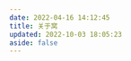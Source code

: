 ```yaml
---
date: 2022-04-16 14:12:45
title: 关于窝
updated: 2022-10-03 18:05:23
aside: false
---
```



<!DOCTYPE html>
<html lang="zh-CN" data-theme="light">

<head>
    <link rel="stylesheet" href="https://fastly.jsdelivr.net/gh/xlenco/JS-X@main/about/index.css">
    <script>


xlenco
/
azy-about
Public
forked from website-pages/xlenco
Code
Pull requests
Actions
Projects
Wiki
Security
Insights
Settings
azy-about/text.html
@xlenco
xlenco Update text.html
 1 contributor
1425 lines (1358 sloc)  109 KB
<!DOCTYPE html>
<html lang="zh-CN" data-theme="light">

<head>
    <link rel="stylesheet" href="css/index.css"> -->
 
    <link rel="stylesheet" href="https://fonts.googleapis.com/css?family=Titillium+Web&amp;display=swap" media="print" onload="this.media=&quot;all&quot;">
    <script>
        const GLOBAL_CONFIG = {
            root: '/',
            algolia: undefined,
            localSearch: {
                "path": "/search.xml",
                "preload": true,
                "languages": {
                    "hits_empty": "找不到您查询的内容：${query}"
                }
            },
            translate: {
                "defaultEncoding": 2,
                "translateDelay": 0,
                "msgToTraditionalChinese": "繁",
                "msgToSimplifiedChinese": "简"
            },
            noticeOutdate: {
                "limitDay": 365,
                "position": "top",
                "messagePrev": "It has been",
                "messageNext": "days since the last update, the content of the article may be outdated."
            },
            highlight: {
                "plugin": "highlighjs",
                "highlightCopy": true,
                "highlightLang": true,
                "highlightHeightLimit": 230
            },
            copy: {
                success: '复制成功',
                error: '复制错误',
                noSupport: '浏览器不支持'
            },
            relativeDate: {
                homepage: false,
                post: false
            },
            runtime: '天',
            date_suffix: {
                just: '刚刚',
                min: '分钟前',
                hour: '小时前',
                day: '天前',
                month: '个月前'
            },
            copyright: undefined,
            lightbox: 'fancybox',
            Snackbar: {
                "chs_to_cht": "你已切换为繁体",
                "cht_to_chs": "你已切换为简体",
                "day_to_night": "你已切换为深色模式",
                "night_to_day": "你已切换为浅色模式",
                "bgLight": "#425aef",
                "bgDark": "#1f1f1f",
                "position": "top-center"
            },
            source: {
                justifiedGallery: {
                    js: 'https://npm.elemecdn.com/flickr-justified-gallery@latest/dist/fjGallery.min.js',
                    css: 'https://npm.elemecdn.com/flickr-justified-gallery@latest/dist/fjGallery.css'
                }
            },
            isPhotoFigcaption: false,
            islazyload: true,
            isAnchor: false
        }

        <style>
            #nav {
                opacity: 1
            }

            .justified-gallery img {
                opacity: 1
            }

            #post-meta time,
            #recent-posts time {
                display: inline !important
            }
        </style>
    </noscript>
    <script>
        (win => {
            win.saveToLocal = {
                set: function setWithExpiry(key, value, ttl) {
                    if (ttl === 0) return
                    const now = new Date()
                    const expiryDay = ttl * 86400000
                    const item = {
                        value: value,
                        expiry: now.getTime() + expiryDay,
                    }
                    localStorage.setItem(key, JSON.stringify(item))
                },

                get: function getWithExpiry(key) {
                    const itemStr = localStorage.getItem(key)

                    if (!itemStr) {
                        return undefined
                    }
                    const item = JSON.parse(itemStr)
                    const now = new Date()

                    if (now.getTime() > item.expiry) {
                        localStorage.removeItem(key)
                        return undefined
                    }
                    return item.value
                }
            }

            win.getScript = url => new Promise((resolve, reject) => {
                const script = document.createElement('script')
                script.src = url
                script.async = true
                script.onerror = reject
                script.onload = script.onreadystatechange = function() {
                    const loadState = this.readyState
                    if (loadState && loadState !== 'loaded' && loadState !== 'complete') return
                    script.onload = script.onreadystatechange = null
                    resolve()
                }
                document.head.appendChild(script)
            })

            win.activateDarkMode = function() {
                document.documentElement.setAttribute('data-theme', 'dark')
                if (document.querySelector('meta[name="theme-color"]') !== null) {
                    document.querySelector('meta[name="theme-color"]').setAttribute('content', '#0d0d0d')
                }
            }
            win.activateLightMode = function() {
                document.documentElement.setAttribute('data-theme', 'light')
                if (document.querySelector('meta[name="theme-color"]') !== null) {
                    document.querySelector('meta[name="theme-color"]').setAttribute('content', '#ffffff')
                }
            }
            const t = saveToLocal.get('theme')

            if (t === 'dark') activateDarkMode()
            else if (t === 'light') activateLightMode()

            const asideStatus = saveToLocal.get('aside-status')
            if (asideStatus !== undefined) {
                if (asideStatus === 'hide') {
                    document.documentElement.classList.add('hide-aside')
                } else {
                    document.documentElement.classList.remove('hide-aside')
                }
            }

            const detectApple = () => {
                if (/iPad|iPhone|iPod|Macintosh/.test(navigator.userAgent)) {
                    document.documentElement.classList.add('apple')
                }
            }
            detectApple()
        })(window)
    </script>
    <meta name="mobile-web-app-capable" content="yes">
    <meta name="apple-touch-fullscreen" content="yes">
    <meta name="apple-mobile-web-app-title" content="安知鱼">
    <meta name="application-name" content="安知鱼">
    <meta name="apple-mobile-web-app-capable" content="yes">
    <meta name="apple-mobile-web-app-status-bar-style" content="default">
    <link rel="bookmark" href="https://npm.elemecdn.com/anzhiyu-blog@2.0.8/img/siteicon/apple-touch-icon.png">
    <link rel="apple-touch-icon-precomposed" sizes="180x180" href="img/apple-touch-icon.png">
    <link rel="apple-touch-icon" sizes="192x192" href="img/apple-touch-icon.png">
    <link rel="apple-touch-icon" sizes="512x512" href="img/apple-touch-icon.png">
    <link rel="apple-touch-startup-image" media="screen and (device-width:320px) and (device-height:568px) and (-webkit-device-pixel-ratio:2) and (orientation:landscape)" href="/img/siteicon/splashIcons/icon_1136x640.png">
    <link rel="apple-touch-startup-image" media="screen and (device-width:320px) and (device-height:568px) and (-webkit-device-pixel-ratio:2) and (orientation:portrait)" href="/img/siteicon/splashIcons/icon_640x1136.png">
    <link rel="apple-touch-startup-image" media="screen and (device-width:414px) and (device-height:896px) and (-webkit-device-pixel-ratio:3) and (orientation:landscape)" href="/img/siteicon/splashIcons/icon_2688x1242.png">
    <link rel="apple-touch-startup-image" media="screen and (device-width:414px) and (device-height:896px) and (-webkit-device-pixel-ratio:2) and (orientation:landscape)" href="/img/siteicon/splashIcons/icon_1792x828.png">
    <link rel="apple-touch-startup-image" media="screen and (device-width:375px) and (device-height:812px) and (-webkit-device-pixel-ratio:3) and (orientation:portrait)" href="/img/siteicon/splashIcons/icon_1125x2436.png">
    <link rel="apple-touch-startup-image" media="screen and (device-width:414px) and (device-height:896px) and (-webkit-device-pixel-ratio:2) and (orientation:portrait)" href="/img/siteicon/splashIcons/icon_828x1792.png">
    <link rel="apple-touch-startup-image" media="screen and (device-width:375px) and (device-height:812px) and (-webkit-device-pixel-ratio:3) and (orientation:landscape)" href="/img/siteicon/splashIcons/icon_2436x1125.png">
    <link rel="apple-touch-startup-image" media="screen and (device-width:414px) and (device-height:736px) and (-webkit-device-pixel-ratio:3) and (orientation:portrait)" href="/img/siteicon/splashIcons/icon_1242x2208.png">
    <link rel="apple-touch-startup-image" media="screen and (device-width:414px) and (device-height:736px) and (-webkit-device-pixel-ratio:3) and (orientation:landscape)" href="/img/siteicon/splashIcons/icon_2208x1242.png">
    <link rel="apple-touch-startup-image" media="screen and (device-width:375px) and (device-height:667px) and (-webkit-device-pixel-ratio:2) and (orientation:landscape)" href="/img/siteicon/splashIcons/icon_1334x750.png">
    <link rel="apple-touch-startup-image" media="screen and (device-width:375px) and (device-height:667px) and (-webkit-device-pixel-ratio:2) and (orientation:portrait)" href="/img/siteicon/splashIcons/icon_750x1334.png">
    <link rel="apple-touch-startup-image" media="screen and (device-width:1024px) and (device-height:1366px) and (-webkit-device-pixel-ratio:2) and (orientation:landscape)" href="/img/siteicon/splashIcons/icon_2732x2048.png">
    <link rel="apple-touch-startup-image" media="screen and (device-width:1024px) and (device-height:1366px) and (-webkit-device-pixel-ratio:2) and (orientation:portrait)" href="/img/siteicon/splashIcons/icon_2048x2732.png">
    <link rel="apple-touch-startup-image" media="screen and (device-width:834px) and (device-height:1194px) and (-webkit-device-pixel-ratio:2) and (orientation:landscape)" href="/img/siteicon/splashIcons/icon_2388x1668.png">
    <link rel="apple-touch-startup-image" media="screen and (device-width:834px) and (device-height:1194px) and (-webkit-device-pixel-ratio:2) and (orientation:portrait)" href="/img/siteicon/splashIcons/icon_1668x2388.png">
    <link rel="apple-touch-startup-image" media="screen and (device-width:834px) and (device-height:1112px) and (-webkit-device-pixel-ratio:2) and (orientation:landscape)" href="/img/siteicon/splashIcons/icon_2224x1668.png">
    <link rel="apple-touch-startup-image" media="screen and (device-width:414px) and (device-height:896px) and (-webkit-device-pixel-ratio:3) and (orientation:portrait)" href="/img/siteicon/splashIcons/icon_1242x2688.png">
    <link rel="apple-touch-startup-image" media="screen and (device-width:834px) and (device-height:1112px) and (-webkit-device-pixel-ratio:2) and (orientation:portrait)" href="/img/siteicon/splashIcons/icon_1668x2224.png">
    <link rel="apple-touch-startup-image" media="screen and (device-width:768px) and (device-height:1024px) and (-webkit-device-pixel-ratio:2) and (orientation:portrait)" href="/img/siteicon/splashIcons/icon_1536x2048.png">
    <link rel="apple-touch-startup-image" media="screen and (device-width:768px) and (device-height:1024px) and (-webkit-device-pixel-ratio:2) and (orientation:landscape)" href="/img/siteicon/splashIcons/icon_2048x1536.png">
    <style id="barragesColor"></style>
    <style>
        #recent-posts {
            margin-top: -1rem;
            align-content: flex-start;
            display: flex;
            flex-wrap: wrap;
            justify-content: space-between
        }

        #recent-posts&gt;

        .recent-post-item {
            margin-top: 1rem;
            display: inline-block;
            height: auto;
            width: 49%
        }

        #recent-posts&gt;

        .recent-post-item .post_cover {
            width: 100%;
            height: 200px
        }

        #recent-posts&gt;

        .recent-post-item .post_cover img.post_bg {
            width: 100%;
            height: 100%
        }

        #recent-posts&gt;
        .recent-post-item&gt;
        .recent-post-info&gt;

        .content {
            display: none
        }

        #recent-posts&gt;

        .recent-post-item {
            -webkit-flex-direction: column;
            -ms-flex-direction: column;
            flex-direction: column
        }

        #recent-posts&gt;

        .recent-post-item .left_radius {
            border-radius: 8px 8px 0 0
        }

        #recent-posts&gt;

        .recent-post-item .right_radius {
            border-radius: 8px 8px 0 0
        }

        .recent-post-item {
            height: auto !important
        }

        .recent-post-info {
            padding: 0 40px;
            margin-top: 1em;
            width: 100% !important
        }

        #recent-posts&gt;
        .recent-post-item&gt;
        .recent-post-info&gt;

        .article-title {
            -webkit-line-clamp: 1;
            margin-top: .3rem;
            margin-bottom: .3rem;
            color: var(--text-highlight-color);
            font-size: 1.2em;
            line-height: 1.4
        }

        #recent-posts&gt;
        .recent-post-item&gt;
        .recent-post-info&gt;

        .article-meta-wrap {
            margin-bottom: 1rem
        }

        @media screen and (max-width:768px) {
            #recent-posts&gt;

            .recent-post-item {
                width: 100%
            }
        }

        #recent-posts&gt;
        .recent-post-item&gt;
        .recent-post-info&gt;
        .article-meta-wrap&gt;

        .tags:before {
            content: &quot;
            \A&quot;
            ;
            white-space: pre
        }

        #recent-posts&gt;
        .recent-post-item&gt;
        .recent-post-info&gt;
        .article-meta-wrap&gt;
        .tags&gt;

        .article-meta__separator {
            display: none
        }
    </style>
   <!--   <link rel="stylesheet" href="css/clock.min.css"> --> 
   <!--   <link rel="stylesheet" href="css/runtime.css" media="print" onload="this.media=&quot;all&quot;"> -->
   <!--   <link rel="stylesheet" href="css/swiper.min.css" media="print" onload="this.media=&quot;all&quot;"> -->
   <!--  <link rel="stylesheet" href="css/swiperstyle.css" media="print" onload="this.media=&quot;all&quot;"> -->
   <!--  <link rel="stylesheet" href="css/categoryGroup.css" media="print" onload="this.media=&quot;all&quot;"> -->
   <!--  <link rel="stylesheet" href="css/animate.min.css" media="print" onload="this.media=&quot;screen&quot;"> -->
   <!--  <link rel="stylesheet" href="css/gitcalendar.css" media="print" onload="this.media=&quot;all&quot;"> -->
   <!--   <link rel="stylesheet" href="css/font-awesome-animation.min.css" media="defer" onload="this.media=&quot;all&quot;"> -->
   <!--   <link rel="stylesheet" href="css/tag_plugins.css" media="defer" onload="this.media=&quot;all&quot;"> -->
   <!--  <script src="js/carousel-touch.js"></script> -->
   <!--  <meta name="generator" content="Hexo 6.2.0"><!-- <link rel="alternate" href="/atom.xml" title="安知鱼" type="application/atom+xml"> -->
</head>

<body>
    <div id="loading-box" onclick="document.getElementById(&quot;loading-box&quot;).classList.add(&quot;loaded&quot;)">
        <div class="loading-bg">
            <div class="loading-img"></div>
            <div class="loading-image-dot"></div>
        </div>
    </div>
    <div class="special-page-background" id="web_bg"></div>
    <div id="sidebar">
        <div id="menu-mask"></div>
        <div id="sidebar-menus">
            <div class="avatar-img is-center"><img src="data:image/gif;base64,R0lGODlhAQABAIAAAAAAAP///yH5BAEAAAAALAAAAAABAAEAAAIBRAA7" data-lazy-src="https://image.anzhiy.cn/adminuploads/1/2022/09/15/63232b7d91d22.jpg" onerror="onerror=null,src=&quot;/img/friend_404.gif&quot;" alt="avatar"></div>
            <div class="sidebar-site-data site-data is-center"><a href="/archives/">
                    <div class="headline">文章</div>
                    <div class="length-num">34</div>
                </a><a href="/tags/">
                    <div class="headline">标签</div>
                    <div class="length-num">13</div>
                </a><a href="/categories/">
                    <div class="headline">分类</div>
                    <div class="length-num">3</div>
                </a></div>
            <hr>
            <div class="menus_items">
                <div class="menus_item"><a class="site-page faa-parent animated-hover" href="javascript:void(0);"><span>文章</span><i class="fas fa-chevron-down expand"></i></a>
                    <ul class="menus_item_child" style="left:-127px">
                        <li><a class="site-page child faa-parent animated-hover" href="/archives/"><i class="fa-fw fas fa-archive faa-tada"></i> <span>隧道</span></a></li>
                        <li><a class="site-page child faa-parent animated-hover" href="/categories/"><i class="fa-fw fas fa-shapes faa-tada"></i> <span>分类</span></a></li>
                        <li><a class="site-page child faa-parent animated-hover" href="/tags/"><i class="fa-fw fas fa-tags faa-tada"></i> <span>标签</span></a></li>
                        <li><a class="site-page child faa-parent animated-hover" href="/essay/"><i class="fa-fw fas fa-lightbulb-on faa-tada"></i> <span>随想</span></a></li>
                    </ul>
                </div>
                <div class="menus_item"><a class="site-page faa-parent animated-hover" href="javascript:void(0);"><span>友链</span><i class="fas fa-chevron-down expand"></i></a>
                    <ul class="menus_item_child" style="left:-79px">
                        <li><a class="site-page child faa-parent animated-hover" href="/link/"><i class="fa-fw fas fa-link faa-tada"></i> <span>友人帐</span></a></li>
                        <li><a class="site-page child faa-parent animated-hover" href="/fcircle/"><i class="fa-fw fab fa-artstation faa-tada"></i> <span>朋友圈</span></a></li>
                        <li><a class="site-page child faa-parent animated-hover" href="/comments/"><i class="fa-fw fas fa-envelope faa-tada"></i> <span>留言板</span></a></li>
                    </ul>
                </div>
                <div class="menus_item"><a class="site-page faa-parent animated-hover" href="javascript:void(0);"><span>我的</span><i class="fas fa-chevron-down expand"></i></a>
                    <ul class="menus_item_child" style="left:-31px">
                        <li><a class="site-page child faa-parent animated-hover" href="/music/"><i class="fa-fw fas fa-music faa-tada"></i> <span>音乐馆</span></a></li>
                        <li><a class="site-page child faa-parent animated-hover" href="/bangumis/"><svg class="icon faa-tada" aria-hidden="true">
                                    <use xlink:href="https://anzhiy.cn/about/#icon-bilibili1"></use>
                                </svg> <span>追番页</span></a></li>
                    </ul>
                </div>
                <div class="menus_item"><a class="site-page faa-parent animated-hover" href="javascript:void(0);"><span>关于</span><i class="fas fa-chevron-down expand"></i></a>
                    <ul class="menus_item_child" style="left:-79px">
                        <li><a class="site-page child faa-parent animated-hover" href="/about/"><svg class="icon faa-tada" aria-hidden="true">
                                    <use xlink:href="https://anzhiy.cn/about/#icon-zhifeiji"></use>
                                </svg> <span>关于本人</span></a></li>
                        <li><a class="site-page child faa-parent animated-hover" href="/speak/"><i class="fa-fw fas fa-comment-dots faa-tada"></i> <span>闲言碎语</span></a></li>
                        <li><a class="site-page child faa-parent animated-hover" href="javascript:toRandomPost()"><i class="fa-fw fas fa-shoe-prints faa-tada"></i> <span>随便逛逛</span></a></li>
                    </ul>
                </div>
            </div>
        </div>
    </div>
    <div class="page" id="body-wrap">
        <header class="not-top-img" id="page-header">
            <nav id="nav"><span id="blog_name">
                    <div class="back-home-button" tabindex="-1"><i class="back-home-button-icon fas fa-grip-vertical"></i>
                        <div class="back-menu-list-groups">
                            <div class="back-menu-list-group">
                                <div class="back-menu-list-title">网页</div>
                                <div class="back-menu-list"><a class="back-menu-item" href="/" title="前往博客主页" target="_blank" one-link-mark="yes"><img class="back-menu-item-icon" src="data:image/gif;base64,R0lGODlhAQABAIAAAAAAAP///yH5BAEAAAAALAAAAAABAAEAAAIBRAA7" data-lazy-src="https://image.anzhiy.cn/adminuploads/1/2022/09/05/6315ec9737ac4.png"><span class="back-menu-item-text">博客</span></a><a class="back-menu-item" href="https://www.cloud.anzhiy.cn/" rel="external nofollow" title="前往云盘主页" target="_blank" one-link-mark="yes"><img class="back-menu-item-icon" src="data:image/gif;base64,R0lGODlhAQABAIAAAAAAAP///yH5BAEAAAAALAAAAAABAAEAAAIBRAA7" data-lazy-src="https://image.anzhiy.cn/adminuploads/1/2022/09/15/63232b7d91d22.jpg"><span class="back-menu-item-text">云盘主页</span></a><a class="back-menu-item" href="https://cloud.anzhiy.cn/" rel="external nofollow" title="前往安知鱼云盘" target="_blank" one-link-mark="yes"><img class="back-menu-item-icon" src="data:image/gif;base64,R0lGODlhAQABAIAAAAAAAP///yH5BAEAAAAALAAAAAABAAEAAAIBRAA7" data-lazy-src="https://image.anzhiy.cn/adminuploads/1/2022/04/27/6268e7d9de532.png"><span class="back-menu-item-text">安知鱼云盘</span></a></div>
                            </div>
                            <div class="back-menu-list-group">
                                <div class="back-menu-list-title">项目</div>
                                <div class="back-menu-list"><a class="back-menu-item" href="http://blgou.net/#/main/home" title="查看德信官网" target="_blank" rel="noopener nofollow" one-link-mark="yes"><img class="back-menu-item-icon" src="data:image/gif;base64,R0lGODlhAQABAIAAAAAAAP///yH5BAEAAAAALAAAAAABAAEAAAIBRAA7" data-lazy-src="https://image.anzhiy.cn/adminuploads/1/2022/09/15/6322cd942dbd9.png"><span class="back-menu-item-text">德信官网</span></a></div>
                            </div>
                        </div>
                    </div><a id="site-name" href="/">安知鱼</a>
                </span>
                <div class="mask-name-container">
                    <center id="name-container"><a id="page-name" href="javascript:rmf.scrollToTop()">PAGE_NAME</a></center>
                </div>
                <div id="menus">
                    <div class="nav-button only-home" id="travellings_button" style="display:flex"><a class="site-page" onclick="totraveling()" title="随机前往一个开往项目网站" href="javascript:void(0);" rel="external nofollow" data-pjax-state="external"><i class="fa-solid fa-train-subway" style="font-size:1.2rem"></i></a></div>
                    <div class="nav-button" id="randomPost_button"><a class="site-page" onclick="toRandomPost()" title="随机前往一个文章" data-pjax-state="data-pjax-state" one-link-mark="yes"><i class="fa-solid fa-dice" style="font-size:1.2rem"></i></a></div>
                    <div class="nav-button" id="search-button"><a class="site-page social-icon search"><i class="fas fa-search fa-fw"></i> <span>搜索</span></a></div>
                    <div class="nav-button" id="darkmode_navswitch"><a class="darkmode_switchbutton" type="button" title="浅色和深色模式转换" onclick="rmf.switchDarkMode()"><i class="fas fa-adjust"></i></a></div>
                    <div class="nav-button" id="nav-totop"><a class="totopbtn"><i class="fas fa-arrow-up"></i><span id="percent" onclick="btf.scrollToDest(0,500)">0</span></a></div>
                    <div class="menus_items">
                        <div class="menus_item"><a class="site-page faa-parent animated-hover" href="javascript:void(0);"><span>文章</span><i class="fas fa-chevron-down expand"></i></a>
                            <ul class="menus_item_child" style="left:-127px">
                                <li><a class="site-page child faa-parent animated-hover" href="/archives/"><i class="fa-fw fas fa-archive faa-tada"></i> <span>隧道</span></a></li>
                                <li><a class="site-page child faa-parent animated-hover" href="/categories/"><i class="fa-fw fas fa-shapes faa-tada"></i> <span>分类</span></a></li>
                                <li><a class="site-page child faa-parent animated-hover" href="/tags/"><i class="fa-fw fas fa-tags faa-tada"></i> <span>标签</span></a></li>
                                <li><a class="site-page child faa-parent animated-hover" href="/essay/"><i class="fa-fw fas fa-lightbulb-on faa-tada"></i> <span>随想</span></a></li>
                            </ul>
                        </div>
                        <div class="menus_item"><a class="site-page faa-parent animated-hover" href="javascript:void(0);"><span>友链</span><i class="fas fa-chevron-down expand"></i></a>
                            <ul class="menus_item_child" style="left:-79px">
                                <li><a class="site-page child faa-parent animated-hover" href="/link/"><i class="fa-fw fas fa-link faa-tada"></i> <span>友人帐</span></a></li>
                                <li><a class="site-page child faa-parent animated-hover" href="/fcircle/"><i class="fa-fw fab fa-artstation faa-tada"></i> <span>朋友圈</span></a></li>
                                <li><a class="site-page child faa-parent animated-hover" href="/comments/"><i class="fa-fw fas fa-envelope faa-tada"></i> <span>留言板</span></a></li>
                            </ul>
                        </div>
                        <div class="menus_item"><a class="site-page faa-parent animated-hover" href="javascript:void(0);"><span>我的</span><i class="fas fa-chevron-down expand"></i></a>
                            <ul class="menus_item_child" style="left:-31px">
                                <li><a class="site-page child faa-parent animated-hover" href="/music/"><i class="fa-fw fas fa-music faa-tada"></i> <span>音乐馆</span></a></li>
                                <li><a class="site-page child faa-parent animated-hover" href="/bangumis/"><svg class="icon faa-tada" aria-hidden="true">
                                            <use xlink:href="https://anzhiy.cn/about/#icon-bilibili1"></use>
                                        </svg> <span>追番页</span></a></li>
                            </ul>
                        </div>
                        <div class="menus_item"><a class="site-page faa-parent animated-hover" href="javascript:void(0);"><span>关于</span><i class="fas fa-chevron-down expand"></i></a>
                            <ul class="menus_item_child" style="left:-79px">
                                <li><a class="site-page child faa-parent animated-hover" href="/about/"><svg class="icon faa-tada" aria-hidden="true">
                                            <use xlink:href="https://anzhiy.cn/about/#icon-zhifeiji"></use>
                                        </svg> <span>关于本人</span></a></li>
                                <li><a class="site-page child faa-parent animated-hover" href="/speak/"><i class="fa-fw fas fa-comment-dots faa-tada"></i> <span>闲言碎语</span></a></li>
                                <li><a class="site-page child faa-parent animated-hover" href="javascript:toRandomPost()"><i class="fa-fw fas fa-shoe-prints faa-tada"></i> <span>随便逛逛</span></a></li>
                            </ul>
                        </div>
                    </div>
                    <div id="toggle-menu"><a class="site-page"><i class="fas fa-bars fa-fw"></i></a></div>
                </div>
            </nav>
        </header>
        <div id="home_top"></div>
        <main class="layout hide-aside" id="content-inner">
            <div class="about-page" id="page">
                <h1 class="page-title">关于</h1>
                <div id="article-container">
                    <div id="about-page">
                        <div class="author-box">
                            <div class="author-img"><img src="data:image/gif;base64,R0lGODlhAQABAIAAAAAAAP///yH5BAEAAAAALAAAAAABAAEAAAIBRAA7" data-lazy-src="https://image.anzhiy.cn/adminuploads/1/2022/09/15/63232b7d91d22.jpg" class="no-lightbox"></div>
                            <div class="image-dot"></div>
                        </div>
                        <p class="p center logo large">关于我</p>
                        <p class="p center small">生活明朗，万物可爱✨</p>
                        <div class="author-content">
                            <div class="author-content-item myInfoAndSayHello">
                                <div class="title1">你好，很高兴认识你👋</div>
                                <div class="title2">我叫 <span class="inline-word">陈志伟</span></div>
                                <div class="title1">是一名 前端工程师、学生、独立开发者、 <span class="inline-word">博主</span></div>
                            </div>
                            <div class="aboutsiteTips author-content-item">
                                <div class="author-content-item-tips">追求</div>
                                <h2>源于<br>热爱而去 <span class="inline-word">感受</span>
                                    <div class="mask"><span class="first-tips">学习</span> <span>生活</span> <span data-up="">程序</span> <span data-show="">体验</span></div>
                                </h2>
                            </div>
                        </div>
                        <div id="gitcalendar" style="margin-top:1rem"></div>
                        <div class="author-content">
                            <div class="author-content-item skills">
                                <div class="card-content">
                                    <div class="author-content-item-tips">技能</div><span class="author-content-item-title">开启创造力</span>
                                    <div class="skills-style-group">
                                        <div class="tags-group-all">
                                            <div class="tags-group-wrapper">
                                                <div class="tags-group-icon-pair">
                                                    <div class="tags-group-icon" style="background:#b8f0ae"><img class="no-lightbox" title="Vue" src="data:image/gif;base64,R0lGODlhAQABAIAAAAAAAP///yH5BAEAAAAALAAAAAABAAEAAAIBRAA7" data-lazy-src="https://image.anzhiy.cn/adminuploads/1/2022/09/25/633001374747b.png"></div>
                                                    <div class="tags-group-icon" style="background:#222"><img class="no-lightbox" title="React" src="data:image/gif;base64,R0lGODlhAQABAIAAAAAAAP///yH5BAEAAAAALAAAAAABAAEAAAIBRAA7" data-lazy-src="data:image/svg+xml;base64,PHN2ZyB4bWxucz0iaHR0cDovL3d3dy53My5vcmcvMjAwMC9zdmciIHZpZXdCb3g9Ii0xMS41IC0xMC4yMzE3NCAyMyAyMC40NjM0OCI+CiAgPHRpdGxlPlJlYWN0IExvZ288L3RpdGxlPgogIDxjaXJjbGUgY3g9IjAiIGN5PSIwIiByPSIyLjA1IiBmaWxsPSIjNjFkYWZiIi8+CiAgPGcgc3Ryb2tlPSIjNjFkYWZiIiBzdHJva2Utd2lkdGg9IjEiIGZpbGw9Im5vbmUiPgogICAgPGVsbGlwc2Ugcng9IjExIiByeT0iNC4yIi8+CiAgICA8ZWxsaXBzZSByeD0iMTEiIHJ5PSI0LjIiIHRyYW5zZm9ybT0icm90YXRlKDYwKSIvPgogICAgPGVsbGlwc2Ugcng9IjExIiByeT0iNC4yIiB0cmFuc2Zvcm09InJvdGF0ZSgxMjApIi8+CiAgPC9nPgo8L3N2Zz4K"></div>
                                                </div>
                                                <div class="tags-group-icon-pair">
                                                    <div class="tags-group-icon" style="background:#57b6e6"><img class="no-lightbox" title="Docker" src="data:image/gif;base64,R0lGODlhAQABAIAAAAAAAP///yH5BAEAAAAALAAAAAABAAEAAAIBRAA7" data-lazy-src="https://image.anzhiy.cn/adminuploads/1/2022/09/25/63300647df7fa.png"></div>
                                                    <div class="tags-group-icon" style="background:#4082c3"><img class="no-lightbox" title="Photoshop" src="data:image/gif;base64,R0lGODlhAQABAIAAAAAAAP///yH5BAEAAAAALAAAAAABAAEAAAIBRAA7" data-lazy-src="https://image.anzhiy.cn/adminuploads/1/2022/09/25/63300647e1f10.png"></div>
                                                </div>
                                                <div class="tags-group-icon-pair">
                                                    <div class="tags-group-icon" style="background:#333"><img class="no-lightbox" title="Node" src="data:image/gif;base64,R0lGODlhAQABAIAAAAAAAP///yH5BAEAAAAALAAAAAABAAEAAAIBRAA7" data-lazy-src="/img/svg/node-logo.svg"></div>
                                                    <div class="tags-group-icon" style="background:#2e3a41"><img class="no-lightbox" title="webpack" src="data:image/gif;base64,R0lGODlhAQABAIAAAAAAAP///yH5BAEAAAAALAAAAAABAAEAAAIBRAA7" data-lazy-src="https://image.anzhiy.cn/adminuploads/1/2022/09/26/6330ff27e5c9b.png"></div>
                                                </div>
                                                <div class="tags-group-icon-pair">
                                                    <div class="tags-group-icon" style="background:#fff"><img class="no-lightbox" title="pinia" src="data:image/gif;base64,R0lGODlhAQABAIAAAAAAAP///yH5BAEAAAAALAAAAAABAAEAAAIBRAA7" data-lazy-src="https://npm.elemecdn.com/anzhiyu-blog@2.0.8/img/svg/pinia-logo.svg"></div>
                                                    <div class="tags-group-icon" style="background:#fff"><img class="no-lightbox" title="Python" src="data:image/gif;base64,R0lGODlhAQABAIAAAAAAAP///yH5BAEAAAAALAAAAAABAAEAAAIBRAA7" data-lazy-src="https://image.anzhiy.cn/adminuploads/1/2022/09/25/63300647dea51.png"></div>
                                                </div>
                                                <div class="tags-group-icon-pair">
                                                    <div class="tags-group-icon" style="background:#937df7"><img class="no-lightbox" title="Vite" src="data:image/gif;base64,R0lGODlhAQABAIAAAAAAAP///yH5BAEAAAAALAAAAAABAAEAAAIBRAA7" data-lazy-src="https://npm.elemecdn.com/anzhiyu-blog@2.0.8/img/svg/vite-logo.svg"></div>
                                                    <div class="tags-group-icon" style="background:#4499e4"><img class="no-lightbox" title="flutter" src="data:image/gif;base64,R0lGODlhAQABAIAAAAAAAP///yH5BAEAAAAALAAAAAABAAEAAAIBRAA7" data-lazy-src="https://image.anzhiy.cn/adminuploads/1/2022/09/25/633004063ff15.png"></div>
                                                </div>
                                                <div class="tags-group-icon-pair">
                                                    <div class="tags-group-icon" style="background:#fff"><img class="no-lightbox" title="Java" src="data:image/gif;base64,R0lGODlhAQABAIAAAAAAAP///yH5BAEAAAAALAAAAAABAAEAAAIBRAA7" data-lazy-src="https://image.anzhiy.cn/adminuploads/1/2022/09/25/633005bf0fd1e.jpg"></div>
                                                    <div class="tags-group-icon" style="background:#2c51db"><img class="no-lightbox" title="CSS3" src="data:image/gif;base64,R0lGODlhAQABAIAAAAAAAP///yH5BAEAAAAALAAAAAABAAEAAAIBRAA7" data-lazy-src="https://image.anzhiy.cn/adminuploads/1/2022/09/25/633006cc55e07.png"></div>
                                                </div>
                                                <div class="tags-group-icon-pair">
                                                    <div class="tags-group-icon" style="background:#f7cb4f"><img class="no-lightbox" title="JS" src="data:image/gif;base64,R0lGODlhAQABAIAAAAAAAP///yH5BAEAAAAALAAAAAABAAEAAAIBRAA7" data-lazy-src="https://image.anzhiy.cn/adminuploads/1/2022/09/25/633006eee047b.png"></div>
                                                    <div class="tags-group-icon" style="background:#e9572b"><img class="no-lightbox" title="HTML" src="data:image/gif;base64,R0lGODlhAQABAIAAAAAAAP///yH5BAEAAAAALAAAAAABAAEAAAIBRAA7" data-lazy-src="https://image.anzhiy.cn/adminuploads/1/2022/09/25/633006f9ab27d.png"></div>
                                                </div>
                                                <div class="tags-group-icon-pair">
                                                    <div class="tags-group-icon" style="background:#df5b40"><img class="no-lightbox" title="Git" src="data:image/gif;base64,R0lGODlhAQABAIAAAAAAAP///yH5BAEAAAAALAAAAAABAAEAAAIBRAA7" data-lazy-src="https://image.anzhiy.cn/adminuploads/1/2022/09/25/633006e37c7fd.webp"></div>
                                                    <div class="tags-group-icon" style="background:#e65164"><img class="no-lightbox" title="Apifox" src="data:image/gif;base64,R0lGODlhAQABAIAAAAAAAP///yH5BAEAAAAALAAAAAABAAEAAAIBRAA7" data-lazy-src="https://image.anzhiy.cn/adminuploads/1/2022/09/25/633007087a4dc.webp"></div>
                                                </div>
                                                <div class="tags-group-icon-pair">
                                                    <div class="tags-group-icon" style="background:#b8f0ae"><img class="no-lightbox" src="data:image/gif;base64,R0lGODlhAQABAIAAAAAAAP///yH5BAEAAAAALAAAAAABAAEAAAIBRAA7" data-lazy-src="https://image.anzhiy.cn/adminuploads/1/2022/09/25/633001374747b.png" title="Vue"></div>
                                                    <div class="tags-group-icon" style="background:#222"><img class="no-lightbox" title="React" src="data:image/gif;base64,R0lGODlhAQABAIAAAAAAAP///yH5BAEAAAAALAAAAAABAAEAAAIBRAA7" data-lazy-src="data:image/svg+xml;base64,PHN2ZyB4bWxucz0iaHR0cDovL3d3dy53My5vcmcvMjAwMC9zdmciIHZpZXdCb3g9Ii0xMS41IC0xMC4yMzE3NCAyMyAyMC40NjM0OCI+CiAgPHRpdGxlPlJlYWN0IExvZ288L3RpdGxlPgogIDxjaXJjbGUgY3g9IjAiIGN5PSIwIiByPSIyLjA1IiBmaWxsPSIjNjFkYWZiIi8+CiAgPGcgc3Ryb2tlPSIjNjFkYWZiIiBzdHJva2Utd2lkdGg9IjEiIGZpbGw9Im5vbmUiPgogICAgPGVsbGlwc2Ugcng9IjExIiByeT0iNC4yIi8+CiAgICA8ZWxsaXBzZSByeD0iMTEiIHJ5PSI0LjIiIHRyYW5zZm9ybT0icm90YXRlKDYwKSIvPgogICAgPGVsbGlwc2Ugcng9IjExIiByeT0iNC4yIiB0cmFuc2Zvcm09InJvdGF0ZSgxMjApIi8+CiAgPC9nPgo8L3N2Zz4K"></div>
                                                </div>
                                                <div class="tags-group-icon-pair">
                                                    <div class="tags-group-icon" style="background:#57b6e6"><img class="no-lightbox" title="Docker" src="data:image/gif;base64,R0lGODlhAQABAIAAAAAAAP///yH5BAEAAAAALAAAAAABAAEAAAIBRAA7" data-lazy-src="https://image.anzhiy.cn/adminuploads/1/2022/09/25/63300647df7fa.png"></div>
                                                    <div class="tags-group-icon" style="background:#4082c3"><img class="no-lightbox" title="Photoshop" src="data:image/gif;base64,R0lGODlhAQABAIAAAAAAAP///yH5BAEAAAAALAAAAAABAAEAAAIBRAA7" data-lazy-src="https://image.anzhiy.cn/adminuploads/1/2022/09/25/63300647e1f10.png"></div>
                                                </div>
                                                <div class="tags-group-icon-pair">
                                                    <div class="tags-group-icon" style="background:#333"><img class="no-lightbox" title="Node" src="data:image/gif;base64,R0lGODlhAQABAIAAAAAAAP///yH5BAEAAAAALAAAAAABAAEAAAIBRAA7" data-lazy-src="/img/svg/node-logo.svg"></div>
                                                    <div class="tags-group-icon" style="background:#2e3a41"><img class="no-lightbox" title="webpack" src="data:image/gif;base64,R0lGODlhAQABAIAAAAAAAP///yH5BAEAAAAALAAAAAABAAEAAAIBRAA7" data-lazy-src="https://image.anzhiy.cn/adminuploads/1/2022/09/26/6330ff27e5c9b.png"></div>
                                                </div>
                                                <div class="tags-group-icon-pair">
                                                    <div class="tags-group-icon" style="background:#fff"><img class="no-lightbox" src="data:image/gif;base64,R0lGODlhAQABAIAAAAAAAP///yH5BAEAAAAALAAAAAABAAEAAAIBRAA7" data-lazy-src="https://npm.elemecdn.com/anzhiyu-blog@2.0.8/img/svg/pinia-logo.svg" title="pinia"></div>
                                                    <div class="tags-group-icon" style="background:#fff"><img class="no-lightbox" src="data:image/gif;base64,R0lGODlhAQABAIAAAAAAAP///yH5BAEAAAAALAAAAAABAAEAAAIBRAA7" data-lazy-src="https://image.anzhiy.cn/adminuploads/1/2022/09/25/63300647dea51.png" title="Python"></div>
                                                </div>
                                                <div class="tags-group-icon-pair">
                                                    <div class="tags-group-icon" style="background:#937df7"><img class="no-lightbox" src="data:image/gif;base64,R0lGODlhAQABAIAAAAAAAP///yH5BAEAAAAALAAAAAABAAEAAAIBRAA7" data-lazy-src="https://npm.elemecdn.com/anzhiyu-blog@2.0.8/img/svg/vite-logo.svg" title="Vite"></div>
                                                    <div class="tags-group-icon" style="background:#4499e4"><img class="no-lightbox" src="data:image/gif;base64,R0lGODlhAQABAIAAAAAAAP///yH5BAEAAAAALAAAAAABAAEAAAIBRAA7" data-lazy-src="https://image.anzhiy.cn/adminuploads/1/2022/09/25/633004063ff15.png" title="flutter"></div>
                                                </div>
                                                <div class="tags-group-icon-pair">
                                                    <div class="tags-group-icon" style="background:#fff"><img class="no-lightbox" src="data:image/gif;base64,R0lGODlhAQABAIAAAAAAAP///yH5BAEAAAAALAAAAAABAAEAAAIBRAA7" data-lazy-src="https://image.anzhiy.cn/adminuploads/1/2022/09/25/633005bf0fd1e.jpg" title="Java"></div>
                                                    <div class="tags-group-icon" style="background:#2c51db"><img class="no-lightbox" src="data:image/gif;base64,R0lGODlhAQABAIAAAAAAAP///yH5BAEAAAAALAAAAAABAAEAAAIBRAA7" data-lazy-src="https://image.anzhiy.cn/adminuploads/1/2022/09/25/633006cc55e07.png" title="CSS3"></div>
                                                </div>
                                                <div class="tags-group-icon-pair">
                                                    <div class="tags-group-icon" style="background:#f7cb4f"><img class="no-lightbox" src="data:image/gif;base64,R0lGODlhAQABAIAAAAAAAP///yH5BAEAAAAALAAAAAABAAEAAAIBRAA7" data-lazy-src="https://image.anzhiy.cn/adminuploads/1/2022/09/25/633006eee047b.png" title="JS"></div>
                                                    <div class="tags-group-icon" style="background:#e9572b"><img class="no-lightbox" src="data:image/gif;base64,R0lGODlhAQABAIAAAAAAAP///yH5BAEAAAAALAAAAAABAAEAAAIBRAA7" data-lazy-src="https://image.anzhiy.cn/adminuploads/1/2022/09/25/633006f9ab27d.png" title="HTML"></div>
                                                </div>
                                                <div class="tags-group-icon-pair">
                                                    <div class="tags-group-icon" style="background:#df5b40"><img class="no-lightbox" src="data:image/gif;base64,R0lGODlhAQABAIAAAAAAAP///yH5BAEAAAAALAAAAAABAAEAAAIBRAA7" data-lazy-src="https://image.anzhiy.cn/adminuploads/1/2022/09/25/633006e37c7fd.webp" title="Git"></div>
                                                    <div class="tags-group-icon" style="background:#e65164"><img class="no-lightbox" src="data:image/gif;base64,R0lGODlhAQABAIAAAAAAAP///yH5BAEAAAAALAAAAAABAAEAAAIBRAA7" data-lazy-src="https://image.anzhiy.cn/adminuploads/1/2022/09/25/633007087a4dc.webp" title="Apifox"></div>
                                                </div>
                                            </div>
                                        </div>
                                        <div class="skills-list">
                                            <div class="skill-info">
                                                <div class="skill-icon" style="background:#b8f0ae"><img class="no-lightbox" title="Vue" src="data:image/gif;base64,R0lGODlhAQABAIAAAAAAAP///yH5BAEAAAAALAAAAAABAAEAAAIBRAA7" data-lazy-src="https://image.anzhiy.cn/adminuploads/1/2022/09/25/633001374747b.png"></div>
                                                <div class="skill-name"><span>Vue</span></div>
                                            </div>
                                            <div class="skill-info">
                                                <div class="skill-icon" style="background:#222"><img class="no-lightbox" title="React" src="data:image/gif;base64,R0lGODlhAQABAIAAAAAAAP///yH5BAEAAAAALAAAAAABAAEAAAIBRAA7" data-lazy-src="data:image/svg+xml;base64,PHN2ZyB4bWxucz0iaHR0cDovL3d3dy53My5vcmcvMjAwMC9zdmciIHZpZXdCb3g9Ii0xMS41IC0xMC4yMzE3NCAyMyAyMC40NjM0OCI+CiAgPHRpdGxlPlJlYWN0IExvZ288L3RpdGxlPgogIDxjaXJjbGUgY3g9IjAiIGN5PSIwIiByPSIyLjA1IiBmaWxsPSIjNjFkYWZiIi8+CiAgPGcgc3Ryb2tlPSIjNjFkYWZiIiBzdHJva2Utd2lkdGg9IjEiIGZpbGw9Im5vbmUiPgogICAgPGVsbGlwc2Ugcng9IjExIiByeT0iNC4yIi8+CiAgICA8ZWxsaXBzZSByeD0iMTEiIHJ5PSI0LjIiIHRyYW5zZm9ybT0icm90YXRlKDYwKSIvPgogICAgPGVsbGlwc2Ugcng9IjExIiByeT0iNC4yIiB0cmFuc2Zvcm09InJvdGF0ZSgxMjApIi8+CiAgPC9nPgo8L3N2Zz4K"></div>
                                                <div class="skill-name"><span>React</span></div>
                                            </div>
                                            <div class="skill-info">
                                                <div class="skill-icon" style="background:#57b6e6"><img class="no-lightbox" title="Docker" src="data:image/gif;base64,R0lGODlhAQABAIAAAAAAAP///yH5BAEAAAAALAAAAAABAAEAAAIBRAA7" data-lazy-src="https://image.anzhiy.cn/adminuploads/1/2022/09/25/63300647df7fa.png"></div>
                                                <div class="skill-name"><span>Docker</span></div>
                                            </div>
                                            <div class="skill-info">
                                                <div class="skill-icon" style="background:#333"><img class="no-lightbox" title="Node" src="data:image/gif;base64,R0lGODlhAQABAIAAAAAAAP///yH5BAEAAAAALAAAAAABAAEAAAIBRAA7" data-lazy-src="/img/svg/node-logo.svg"></div>
                                                <div class="skill-name"><span>Node</span></div>
                                            </div>
                                            <div class="skill-info">
                                                <div class="skill-icon" style="background:#2e3a41"><img class="no-lightbox" title="Node" src="data:image/gif;base64,R0lGODlhAQABAIAAAAAAAP///yH5BAEAAAAALAAAAAABAAEAAAIBRAA7" data-lazy-src="https://image.anzhiy.cn/adminuploads/1/2022/09/26/6330ff27e5c9b.png"></div>
                                                <div class="skill-name"><span>webpack</span></div>
                                            </div>
                                            <div class="skill-info">
                                                <div class="skill-icon" style="background:#4082c3"><img class="no-lightbox" title="Photoshop" src="data:image/gif;base64,R0lGODlhAQABAIAAAAAAAP///yH5BAEAAAAALAAAAAABAAEAAAIBRAA7" data-lazy-src="https://image.anzhiy.cn/adminuploads/1/2022/09/25/63300647e1f10.png"></div>
                                                <div class="skill-name"><span>Photoshop</span></div>
                                            </div>
                                            <div class="skill-info">
                                                <div class="skill-icon" style="background:#fff"><img class="no-lightbox" title="pinia" src="data:image/gif;base64,R0lGODlhAQABAIAAAAAAAP///yH5BAEAAAAALAAAAAABAAEAAAIBRAA7" data-lazy-src="https://npm.elemecdn.com/anzhiyu-blog@2.0.8/img/svg/pinia-logo.svg"></div>
                                                <div class="skill-name"><span>pinia</span></div>
                                            </div>
                                            <div class="skill-info">
                                                <div class="skill-icon" style="background:#fff"><img class="no-lightbox" title="Python" src="data:image/gif;base64,R0lGODlhAQABAIAAAAAAAP///yH5BAEAAAAALAAAAAABAAEAAAIBRAA7" data-lazy-src="https://image.anzhiy.cn/adminuploads/1/2022/09/25/63300647dea51.png"></div>
                                                <div class="skill-name"><span>Python</span></div>
                                            </div>
                                            <div class="skill-info">
                                                <div class="skill-icon" style="background:#937df7"><img class="no-lightbox" title="Vite" src="data:image/gif;base64,R0lGODlhAQABAIAAAAAAAP///yH5BAEAAAAALAAAAAABAAEAAAIBRAA7" data-lazy-src="https://npm.elemecdn.com/anzhiyu-blog@2.0.8/img/svg/vite-logo.svg"></div>
                                                <div class="skill-name"><span>Vite</span></div>
                                            </div>
                                            <div class="skill-info">
                                                <div class="skill-icon" style="background:#4499e4"><img class="no-lightbox" title="flutter" src="data:image/gif;base64,R0lGODlhAQABAIAAAAAAAP///yH5BAEAAAAALAAAAAABAAEAAAIBRAA7" data-lazy-src="https://image.anzhiy.cn/adminuploads/1/2022/09/25/633004063ff15.png"></div>
                                                <div class="skill-name"><span>flutter</span></div>
                                            </div>
                                            <div class="skill-info">
                                                <div class="skill-icon" style="background:#fff"><img class="no-lightbox" title="Java" src="data:image/gif;base64,R0lGODlhAQABAIAAAAAAAP///yH5BAEAAAAALAAAAAABAAEAAAIBRAA7" data-lazy-src="https://image.anzhiy.cn/adminuploads/1/2022/09/25/633005bf0fd1e.jpg"></div>
                                                <div class="skill-name"><span>Java</span></div>
                                            </div>
                                            <div class="skill-info">
                                                <div class="skill-icon" style="background:#2c51db"><img class="no-lightbox" title="CSS3" src="data:image/gif;base64,R0lGODlhAQABAIAAAAAAAP///yH5BAEAAAAALAAAAAABAAEAAAIBRAA7" data-lazy-src="https://image.anzhiy.cn/adminuploads/1/2022/09/25/633006cc55e07.png"></div>
                                                <div class="skill-name"><span>CSS3</span></div>
                                            </div>
                                            <div class="skill-info">
                                                <div class="skill-icon" style="background:#f7cb4f"><img class="no-lightbox" title="JS" src="data:image/gif;base64,R0lGODlhAQABAIAAAAAAAP///yH5BAEAAAAALAAAAAABAAEAAAIBRAA7" data-lazy-src="https://image.anzhiy.cn/adminuploads/1/2022/09/25/633006eee047b.png"></div>
                                                <div class="skill-name"><span>JS</span></div>
                                            </div>
                                            <div class="skill-info">
                                                <div class="skill-icon" style="background:#e9572b"><img class="no-lightbox" title="HTML" src="data:image/gif;base64,R0lGODlhAQABAIAAAAAAAP///yH5BAEAAAAALAAAAAABAAEAAAIBRAA7" data-lazy-src="https://image.anzhiy.cn/adminuploads/1/2022/09/25/633006f9ab27d.png"></div>
                                                <div class="skill-name"><span>HTML</span></div>
                                            </div>
                                            <div class="skill-info">
                                                <div class="skill-icon" style="background:#df5b40"><img class="no-lightbox" title="Git" src="data:image/gif;base64,R0lGODlhAQABAIAAAAAAAP///yH5BAEAAAAALAAAAAABAAEAAAIBRAA7" data-lazy-src="https://image.anzhiy.cn/adminuploads/1/2022/09/25/633006e37c7fd.webp"></div>
                                                <div class="skill-name"><span>Git</span></div>
                                            </div>
                                            <div class="skill-info">
                                                <div class="skill-icon" style="background:#e65164"><img class="no-lightbox" title="Apifox" src="data:image/gif;base64,R0lGODlhAQABAIAAAAAAAP///yH5BAEAAAAALAAAAAABAAEAAAIBRAA7" data-lazy-src="https://image.anzhiy.cn/adminuploads/1/2022/09/25/633007087a4dc.webp"></div>
                                                <div class="skill-name"><span>Apifox</span></div>
                                            </div>
                                            <div class="etc">...</div>
                                        </div>
                                    </div>
                                </div>
                            </div>
                            <div class="author-content-item careers">
                                <div class="card-content">
                                    <div class="author-content-item-tips">生涯</div><span class="author-content-item-title">无限进步</span>
                                    <div class="careers-group">
                                        <div class="careers-item">
                                            <div class="circle" style="background:#357ef5"></div>
                                            <div class="name">EDU,软件工程专业</div>
                                        </div>
                                    </div><img class="author-content-img no-lightbox" alt="生涯" src="data:image/gif;base64,R0lGODlhAQABAIAAAAAAAP///yH5BAEAAAAALAAAAAABAAEAAAIBRAA7" data-lazy-src="https://image.anzhiy.cn/adminuploads/1/2022/09/26/6330e9bcc39cc.png">
                                </div>
                            </div>
                        </div>
                        <div class="author-content">
                            <div class="about-statistic author-content-item">
                                <div class="card-content">
                                    <div class="author-content-item-tips">数据</div><span class="author-content-item-title">访问统计</span>
                                    <div id="statistic"></div>
                                    <div class="post-tips">统计信息来自 <a href="https://invite.51.la/1NzKqTeb?target=V6" target="_blank" rel="noopener nofollow">51la网站统计</a></div>
                                    <div class="banner-button-group"><a class="banner-button" onclick="pjax.loadUrl(&quot;/archives/&quot;)" data-pjax-state=""><i class="fas fa-circle-arrow-up-right"></i> <span class="banner-button-text">文章隧道</span></a></div>
                                </div>
                            </div>
                            <div class="author-content-item-group column mapAndInfo">
                                <div class="author-content-item map single"><span class="map-title">我现在住在 <b>中国，长沙市</b></span></div>
                                <div class="author-content-item selfInfo single">
                                    <div><span class="selfInfo-title">生于</span> <span class="selfInfo-content" style="color:#43a6c6">2002</span></div>
                                    <div><span class="selfInfo-title">湖南信息学院</span> <span class="selfInfo-content" style="color:#c69043">软件工程</span></div>
                                    <div><span class="selfInfo-title">现在职业</span> <span class="selfInfo-content" style="color:#b04fe6">大三学生👨‍🎓</span></div>
                                </div>
                            </div>
                        </div>
                        <div class="author-content">
                            <div class="author-content-item personalities">
                                <div class="author-content-item-tips">性格</div><span class="author-content-item-title">执政官</span>
                                <div class="title2" style="color:#ac899c">ESFJ-A</div>
                                <div class="post-tips">在 <a href="https://www.16personalities.com/" target="_blank" rel="noopener nofollow">16personalities</a> 了解更多关于 <a target="_blank" rel="noopener external nofollow" href="https://www.16personalities.com/ch/esfj-%E4%BA%BA%E6%A0%BC">执政官</a></div>
                                <div class="image"><img src="data:image/gif;base64,R0lGODlhAQABAIAAAAAAAP///yH5BAEAAAAALAAAAAABAAEAAAIBRAA7" data-lazy-src="https://npm.elemecdn.com/anzhiyu-blog@2.0.8/img/svg/ESFJ-A.svg" class="no-lightbox"></div>
                            </div>
                            <div class="author-content-item myphoto"><img class="author-content-img no-lightbox" alt="自拍" src="data:image/gif;base64,R0lGODlhAQABAIAAAAAAAP///yH5BAEAAAAALAAAAAABAAEAAAIBRAA7" data-lazy-src="https://image.anzhiy.cn/adminuploads/1/2022/09/24/632e9643611ec.jpg"></div>
                        </div>
                        <div class="author-content">
                            <div class="author-content-item maxim">
                                <div class="author-content-item-tips">座右铭</div><span class="maxim-title"><span style="opacity:.6;margin-bottom:8px">生活明朗，</span> <span>万物可爱。</span></span>
                            </div>
                            <div class="author-content-item buff">
                                <div class="card-content">
                                    <div class="author-content-item-tips">特长</div><span class="buff-title"><span style="opacity:.6;margin-bottom:8px">脑回路新奇的 <span class="inline-word">酸菜鱼</span></span> <span>二次元指数<span class="inline-word">MAX</span></span></span>
                                </div>
                                <div class="card-background-icon"><i class="fas fa-dice-d20"></i></div>
                            </div>
                        </div>
                        <div class="author-content">
                            <div class="author-content-item game-yuanshen">
                                <div class="card-content">
                                    <div class="author-content-item-tips">爱好游戏</div><span class="author-content-item-title">原神</span>
                                    <div class="content-bottom">
                                        <div class="icon-group">
                                            <div class="loading-bar" role="presentation" aria-hidden="true"><img src="data:image/gif;base64,R0lGODlhAQABAIAAAAAAAP///yH5BAEAAAAALAAAAAABAAEAAAIBRAA7" data-lazy-src="https://yuanshen.site/imgs/loading-bar.png" alt="Loading..." longdesc="https://ys.mihoyo.com/main/" class="no-lightbox"></div>
                                        </div>
                                        <div class="tips game-yuanshen-uid">UID: 125766904</div>
                                    </div>
                                </div>
                            </div>
                            <div class="author-content-item game-wolf">
                                <div class="card-content">
                                    <div class="author-content-item-tips">爱好番剧</div><span class="author-content-item-title">紫罗兰的永恒花园</span>
                                    <div class="content-bottom">
                                        <div class="banner-button-group"><a class="banner-button" onclick="window.open(&quot;https://www.bilibili.com/bangumi/play/ep173286?from=search&amp;seid=10927182858100936967&amp;from_spmid=666.25.episode.0&quot;)"><i class="fas fa-circle-arrow-up-right"></i> <span class="banner-button-text">立即追番</span></a></div>
                                    </div>
                                </div>
                            </div>
                        </div>
                        <div class="author-content">
                            <div class="author-content-item like-technology">
                                <div class="card-content">
                                    <div class="author-content-item-tips">关注偏好</div><span class="author-content-item-title">数码科技</span>
                                    <div class="content-bottom">
                                        <div class="tips">手机、电脑软硬件</div>
                                    </div>
                                </div>
                            </div>
                            <div class="author-content-item like-music">
                                <div class="card-content">
                                    <div class="author-content-item-tips">音乐偏好</div><span class="author-content-item-title">许嵩、民谣、</span> <span class="author-content-item-title">华语流行</span>
                                    <div class="content-bottom">
                                        <div class="tips">跟 安知鱼 一起欣赏更多音乐</div>
                                    </div>
                                    <div class="banner-button-group"><a class="banner-button" onclick="pjax.loadUrl(&quot;/music/&quot;)"><i class="fas fa-circle-arrow-up-right"></i> <span class="banner-button-text">更多推荐</span></a></div>
                                </div>
                            </div>
                        </div>
                        <div class="author-content">
                            <div class="create-site-post author-content-item single">
                                <div class="author-content-item-tips">心路历程</div>欢迎来到我的博客 😝，这里是我记笔记的地方 🙌，目前就读于长沙`湖南信息学院`的`软件工程`专业，虽然有时候常常会忘记更新笔记，咕咕 ✋~ 但是记笔记真的是一个很棒的习惯 💪，能把学下来的知识进行积累，沉淀，有一句话说的好，能教给别人的知识，才是真正学会了的知识 ⚡ 每周我都会尽量进行更新 ☁️，如果没更的话，可能是我忘了，也可能是我在钻研某个东西的时候太入迷了<psw>肯定又熬夜了</psw><del>同学们不要学我，老是熬夜会长痘</del> 给大家推荐一部番：<div class="site-card-group"><a class="site-card" target="_blank" rel="noopener" href="https://www.bilibili.com/bangumi/play/ss21542/?from=search&amp;seid=10927182858100936967" data-title="紫罗兰的永恒花园">
                                        <div class="wrapper cover"><img class="cover fadeIn" src="data:image/gif;base64,R0lGODlhAQABAIAAAAAAAP///yH5BAEAAAAALAAAAAABAAEAAAIBRAA7" data-lazy-src="https://npm.elemecdn.com/anzhiyu-blog@1.1.6/img/post/common/violet.jpg"></div>
                                        <div class="info"><img class="flink-avatar" src="data:image/gif;base64,R0lGODlhAQABAIAAAAAAAP///yH5BAEAAAAALAAAAAABAAEAAAIBRAA7" data-lazy-src="https://static.hdslb.com/images/favicon.ico"><span class="site-title">紫罗兰的永恒花园</span></div>
                                    </a></div>因为这部番，2018 年的一个夏天我看完以后心情久久不能释怀，为薇尔莉特与爱感到一种说不上来的味道，多年以后在看这部番，才明白原来这就是爱，喜欢这部番不仅仅是因为它制作的用心，不论是人物细节还是场景细节，不管是 op 还是 ed 都非常好听，最后的结局或许才是让我不能忘怀的原因，薇尔莉特，希望收到来自家人，朋友，恋人的那封 "信" ~<div class="checkbox blue checked"><input type="checkbox" checked="">
                                    <p>致力于成为一个前端小姥🐷 <img class="inline-img" src="data:image/gif;base64,R0lGODlhAQABAIAAAAAAAP///yH5BAEAAAAALAAAAAABAAEAAAIBRAA7" data-lazy-src="https://cdn.jsdelivr.net/gh/volantis-x/cdn-emoji/aru-l/0000.gif/"></p>
                                </div>
                                <div class="checkbox blue checked"><input type="checkbox" checked="">
                                    <p>又菜又爱玩🎮 <kbd>ctrl</kbd> + <kbd>C</kbd>、<kbd>ctrl</kbd> + <kbd>V</kbd>高级CV工程师🏆</p>
                                </div>
                                <div class="checkbox times red checked"><input type="checkbox" checked="">
                                    <p>擅长PS、Pr、Ae、Au、Ai、Dw、An、Id等软件的安装与卸载🎃</p>
                                </div>
                                <div class="checkbox times red checked"><input type="checkbox" checked="">
                                    <p>精通Html、CSS、JavaScript、Vue、React、PHP、Java、Python、C、C++、C#、Go、TypeScript等单词的拼写🎲</p>
                                </div>
                                <div class="checkbox times red checked"><input type="checkbox" checked="">
                                    <p>熟悉Windows、Linux、Mac、Android、IOS等系统的开关机👻</p>
                                </div><span class="p h3">todoList</span>
                                <div class="checkbox checked"><input type="checkbox" checked="">
                                    <p>原生微信小程序</p>
                                </div>
                                <div class="checkbox checked"><input type="checkbox" checked="">
                                    <p>vue3、vite、 pinia</p>
                                </div>
                                <div class="checkbox checked"><input type="checkbox" checked="">
                                    <p>重装文档重写</p>
                                </div>
                                <div class="checkbox"><input type="checkbox">
                                    <p>Electron</p>
                                </div>
                                <div class="checkbox"><input type="checkbox">
                                    <p>操作系统</p>
                                </div>
                                <div class="checkbox canvas"><input type="checkbox">
                                    <p>svg绘制</p>
                                </div>
                                <div class="checkbox"><input type="checkbox">
                                    <p>threeJS</p>
                                </div>
                                <div class="checkbox Nuxt"><input type="checkbox">
                                    <p>Next</p>
                                </div>
                                <div class="checkbox"><input type="checkbox">
                                    <p>Flutter</p>
                                </div>
                                <div class="checkbox"><input type="checkbox">
                                    <p>智慧城市大前端</p>
                                </div>
                                <div class="checkbox"><input type="checkbox">
                                    <p>react18系统学习</p>
                                </div>
                                <div class="checkbox"><input type="checkbox">
                                    <p>工业企业生产管理</p>
                                </div>
                                <div class="checkbox"><input type="checkbox">
                                    <p>语言的魅力</p>
                                </div>
